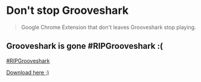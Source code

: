 # Don't stop Grooveshark

> Google Chrome Extension that don't leaves Grooveshark stop playing.

## Grooveshark is gone #RIPGrooveshark :(
[#RIPGrooveshark](http://grooveshark.com/)

[Download here ;)](https://chrome.google.com/webstore/detail/dont-stop-grooveshark/obfnaiodiagaojbllmhcakbknmfakocj)
